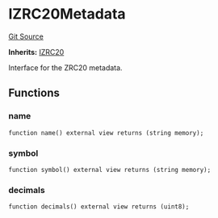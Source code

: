 # IZRC20Metadata
[Git Source](https://github.com/zeta-chain/protocol-contracts/blob/7460fd6c98edf7a57303313f277ac3e3bfe89081/contracts/zevm/interfaces/IZRC20.sol)

**Inherits:**
[IZRC20](/contracts/zevm/interfaces/IZRC20.sol/interface.IZRC20.md)

Interface for the ZRC20 metadata.


## Functions
### name


```solidity
function name() external view returns (string memory);
```

### symbol


```solidity
function symbol() external view returns (string memory);
```

### decimals


```solidity
function decimals() external view returns (uint8);
```

